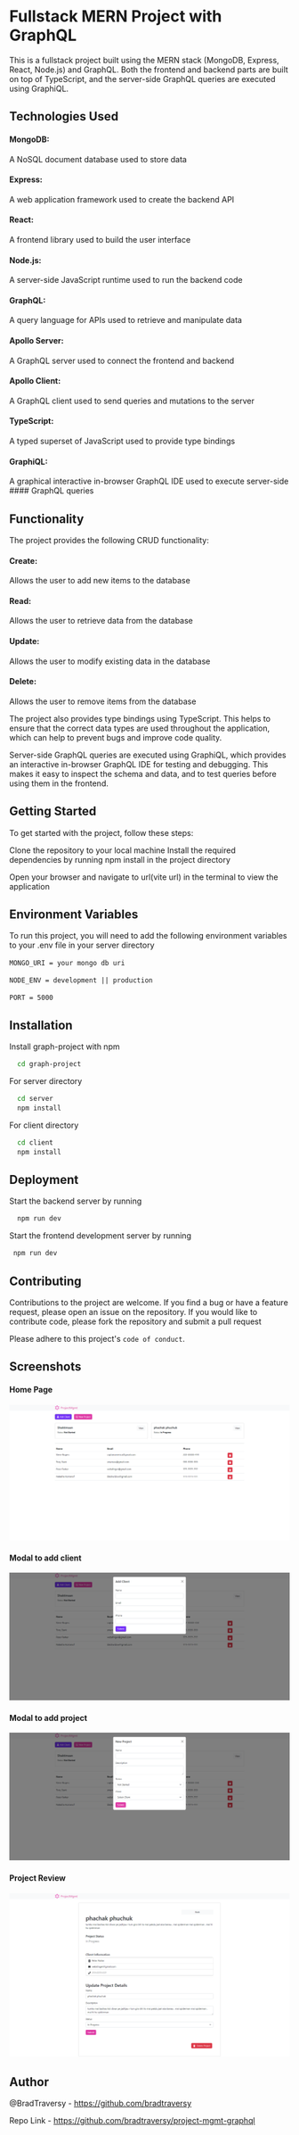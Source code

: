 
# Fullstack MERN Project with GraphQL

This is a fullstack project built using the MERN stack (MongoDB, Express, React, Node.js) and GraphQL. Both the frontend and backend parts are built on top of TypeScript, and the server-side GraphQL queries are executed using GraphiQL.

## Technologies Used
#### MongoDB:
 A NoSQL document database used to store data
####  Express: 
A web application framework used to create the backend API
####  React:
 A frontend library used to build the user interface
####  Node.js:
 A server-side JavaScript runtime used to run the backend code
####  GraphQL:
 A query language for APIs used to retrieve and manipulate data
####  Apollo Server:
 A GraphQL server used to connect the frontend and backend
####  Apollo Client:
 A GraphQL client used to send queries and mutations to the server
####  TypeScript:
 A typed superset of JavaScript used to provide type bindings
####  GraphiQL:
 A graphical interactive in-browser GraphQL IDE used to execute server-side ####  GraphQL queries

## Functionality
The project provides the following CRUD functionality:
 #### Create:
Allows the user to add new items to the database
####  Read:
Allows the user to retrieve data from the database
####  Update:
Allows the user to modify existing data in the database
####  Delete:
Allows the user to remove items from the database

The project also provides type bindings using TypeScript. This helps to ensure that the correct data types are used throughout the application, which can help to prevent bugs and improve code quality.

Server-side GraphQL queries are executed using GraphiQL, which provides an interactive in-browser GraphQL IDE for testing and debugging. This makes it easy to inspect the schema and data, and to test queries before using them in the frontend.

## Getting Started
To get started with the project, follow these steps:

Clone the repository to your local machine
Install the required dependencies by running npm install in the project directory

Open your browser and navigate to url(vite url) in the terminal  to view the application


## Environment Variables

To run this project, you will need to add the following environment variables to your .env file in your server directory

`MONGO_URI = your mongo db uri`

`NODE_ENV = development || production`

`PORT = 5000`


## Installation

Install graph-project with npm

```bash
  cd graph-project
```

For server directory

```bash
  cd server
  npm install
```

For client directory

```bash
  cd client
  npm install
```
## Deployment

Start the backend server by running 
```bash
  npm run dev
```
Start the frontend development server by running
 ```bash
  npm run dev
```



## Contributing

Contributions to the project are welcome. If you find a bug or have a feature request, please open an issue on the repository. If you would like to contribute code, please fork the repository and submit a pull request


Please adhere to this project's `code of conduct`.

## Screenshots

#### Home Page
![App Preview](ss\ss1.png )

#### Modal to add client
![App Preview](ss\ss2.png )
#### Modal to add project

![App Preview](ss\ss3.png )

#### Project Review
![App Preview](ss\ss4.png )


## Author

@BradTraversy - https://github.com/bradtraversy

Repo Link - https://github.com/bradtraversy/project-mgmt-graphql